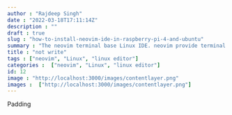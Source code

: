 ```yaml
---
author : "Rajdeep Singh"
date : "2022-03-18T17:11:14Z"
description : ""
draft : true
slug : "how-to-install-neovim-ide-in-raspberry-pi-4-and-ubuntu"
summary : "The neovim terminal base Linux IDE. neovim provide terminal base Code written Experience"
title : "not write"
tags : ["neovim", "Linux", "linux editor"]
categories :  ["neovim", "Linux", "linux editor"]
id: 12
image : "http://localhost:3000/images/contentlayer.png"
images :  ["http://localhost:3000/images/contentlayer.png"]
---
```


Padding 